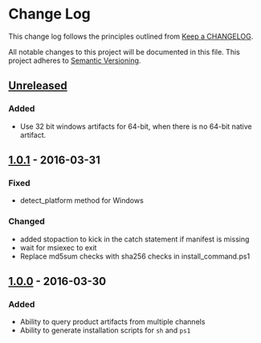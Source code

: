# Change Log
This change log follows the principles
outlined from [Keep a CHANGELOG](http://keepachangelog.com/).

All notable changes to this project will be documented in this file.
This project adheres to [Semantic Versioning](http://semver.org/).

## [Unreleased]
### Added
- Use 32 bit windows artifacts for 64-bit, when there is no 64-bit native artifact.

## [1.0.1] - 2016-03-31
### Fixed
- detect_platform method for Windows

### Changed
- added stopaction to kick in the catch statement if manifest is missing
- wait for msiexec to exit
- Replace md5sum checks with sha256 checks in install_command.ps1

## [1.0.0] - 2016-03-30
### Added
- Ability to query product artifacts from multiple channels
- Ability to generate installation scripts for `sh` and `ps1`

[Unreleased]: https://github.com/chef/mixlib-install/compare/v1.0.1...HEAD
[1.0.1]: https://github.com/chef/mixlib-install/compare/v1.0.0...v1.0.1
[1.0.0]: https://github.com/chef/mixlib-install/compare/v0.7.1...v1.0.0
